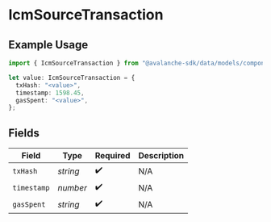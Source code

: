 # IcmSourceTransaction

## Example Usage

```typescript
import { IcmSourceTransaction } from "@avalanche-sdk/data/models/components";

let value: IcmSourceTransaction = {
  txHash: "<value>",
  timestamp: 1598.45,
  gasSpent: "<value>",
};
```

## Fields

| Field              | Type               | Required           | Description        |
| ------------------ | ------------------ | ------------------ | ------------------ |
| `txHash`           | *string*           | :heavy_check_mark: | N/A                |
| `timestamp`        | *number*           | :heavy_check_mark: | N/A                |
| `gasSpent`         | *string*           | :heavy_check_mark: | N/A                |